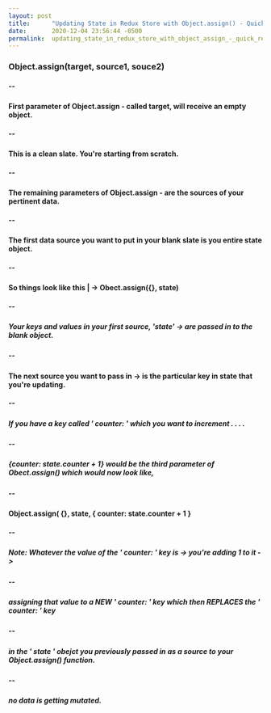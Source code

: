 ```yaml
---
layout: post
title:      "Updating State in Redux Store with Object.assign() - Quick Reference"
date:       2020-12-04 23:56:44 -0500
permalink:  updating_state_in_redux_store_with_object_assign_-_quick_reference
---
```


### Object.assign(target, source1, souce2)
##### --
#### First parameter of Object.assign - called target, will receive an empty object.
##### --
#### This is a clean slate.  You're starting from scratch.
##### --
#### The remaining parameters of Object.assign - are the sources of your pertinent data.
##### --
#### The first data source you want to put in your blank slate is you entire state object.
##### --
#### So things look like this | ->  Obect.assign({}, state)
##### --
##### Your keys and values in your first source,  'state' -> are passed in to the blank object.
##### --
#### The next source you want to pass in -> is the particular key in state that you're updating.
##### --
##### If you have a key called ' counter: ' which you want to increment . . . .
##### --
##### {counter: state.counter + 1} would be the third parameter of Obect.assign() which would now look like,
##### --
#### Object.assign( {}, state, { counter: state.counter + 1 }
##### --
##### Note: Whatever the value of the ' counter: ' key is -> you're adding 1 to it ->
##### --
##### assigning that value to a NEW ' counter:  ' key which then REPLACES the ' counter: ' key
##### --
##### in the ' state ' obejct you previously passed in as a source to your Object.assign() function.
##### --
##### no data is getting mutated.
